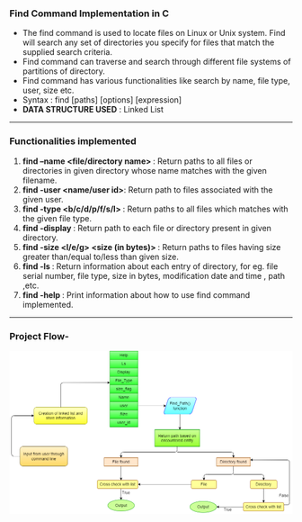 ### Find Command Implementation in C
* The find command is used to locate files on Linux or Unix system. Find will search any set of directories you specify for files that match the supplied search criteria.
* Find command can traverse and search through different file systems of partitions of directory.
* Find command has various functionalities like search by name, file type, user, size etc.
* Syntax : find [paths] [options] [expression]  
* <b>DATA STRUCTURE USED</b> : Linked List

<hr>

### Functionalities implemented
1. <b>find <directory> –name <file/directory name> </b>:
Return paths to all files or directories in given directory whose name matches with the given filename.
2. <b> find <directory> -user <name/user id></b>:
Return path to files associated with the given user.
3. <b>find <directory> -type <b/c/d/p/f/s/l> </b>:
Return paths to all files which matches with the given file type.
4. <b>find <directory> -display </b>:
Return path to each file or directory present in given directory.
5. <b>find <directory> -size <l/e/g> <size (in bytes)> </b> : 
Return paths to files having size greater than/equal to/less than given size. 
6. <b>find <directory> -ls </b>:
Return information about each entry of directory, for eg. file serial number, file type, size in bytes, modification date and time , path ,etc.
7. <b>find <directory> -help </b>:
Print information about how to use find command implemented.

<hr>

### Project Flow-
![Project Flow](project_flow.png)